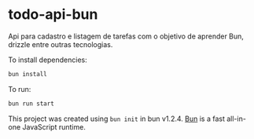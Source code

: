 # todo-api-bun

Api para cadastro e listagem de tarefas com o objetivo de aprender Bun, drizzle entre outras tecnologias.

To install dependencies:

```bash
bun install
```

To run:

```bash
bun run start
```

This project was created using `bun init` in bun v1.2.4. [Bun](https://bun.sh) is a fast all-in-one JavaScript runtime.
